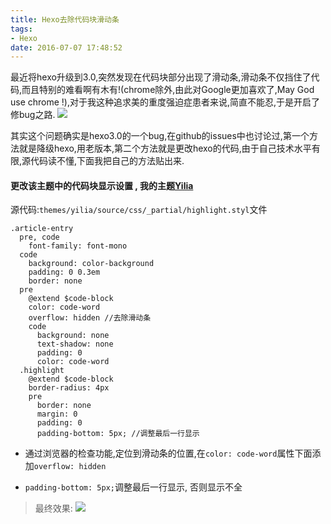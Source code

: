 ```yaml
---
title: Hexo去除代码块滑动条
tags:
- Hexo
date: 2016-07-07 17:48:52
---
```


最近将hexo升级到3.0,突然发现在代码块部分出现了滑动条,滑动条不仅挡住了代码,而且特别的难看啊有木有!(chrome除外,由此对Google更加喜欢了,May God use chrome !),对于我这种追求美的重度强迫症患者来说,简直不能忍,于是开启了修bug之路.
![](/img/hexo去除代码块滑动条/hexo3codeblockbug.JPG)

<!--more-->

其实这个问题确实是hexo3.0的一个bug,在github的issues中也讨论过,第一个方法就是降级hexo,用老版本,第二个方法就是更改hexo的代码,由于自己技术水平有限,源代码读不懂,下面我把自己的方法贴出来.

#### **更改该主题中的代码块显示设置** , 我的主题[Yilia](https://github.com/litten/hexo-theme-yilia)

源代码:`themes/yilia/source/css/_partial/highlight.styl`文件

```
.article-entry
  pre, code
    font-family: font-mono
  code
    background: color-background
    padding: 0 0.3em
    border: none
  pre
    @extend $code-block
    color: code-word
    overflow: hidden //去除滑动条
    code
      background: none
      text-shadow: none
      padding: 0
      color: code-word
  .highlight
    @extend $code-block
    border-radius: 4px
    pre
      border: none
      margin: 0
      padding: 0
      padding-bottom: 5px; //调整最后一行显示
```

- 通过浏览器的检查功能,定位到滑动条的位置,在`color: code-word`属性下面添加`overflow: hidden`

- `padding-bottom: 5px;`调整最后一行显示, 否则显示不全

> 最终效果:
  ![](/img/hexo去除代码块滑动条/hexo3codeblock.JPG)
  



